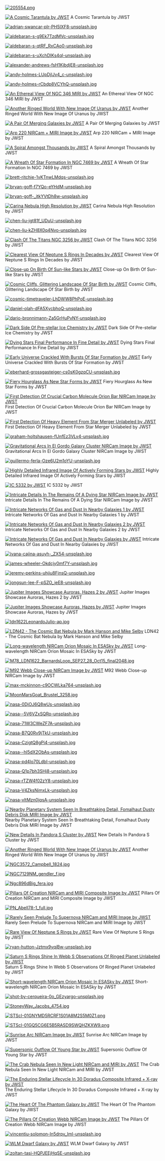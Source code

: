 [![205554.png](205554.png "205554.png")](https://raw.githubusercontent.com/buckmanc/Wallpapers/main/desktop/space/205554.png)

[![A Cosmic Tarantula by JWST](A_Cosmic_Tarantula_by_JWST.png "A Cosmic Tarantula by JWST")](https://raw.githubusercontent.com/buckmanc/Wallpapers/main/desktop/space/A_Cosmic_Tarantula_by_JWST.png)
A Cosmic Tarantula by JWST

[![adrian-swancar-pIr-PH5IXF8-unsplash.jpg](adrian-swancar-pIr-PH5IXF8-unsplash.jpg "adrian-swancar-pIr-PH5IXF8-unsplash.jpg")](https://raw.githubusercontent.com/buckmanc/Wallpapers/main/desktop/space/adrian-swancar-pIr-PH5IXF8-unsplash.jpg)

[![aldebaran-s-g9Ek7TzdMVc-unsplash.jpg](aldebaran-s-g9Ek7TzdMVc-unsplash.jpg "aldebaran-s-g9Ek7TzdMVc-unsplash.jpg")](https://raw.githubusercontent.com/buckmanc/Wallpapers/main/desktop/space/aldebaran-s-g9Ek7TzdMVc-unsplash.jpg)

[![aldebaran-s-qtRF_RxCAo0-unsplash.jpg](aldebaran-s-qtRF_RxCAo0-unsplash.jpg "aldebaran-s-qtRF_RxCAo0-unsplash.jpg")](https://raw.githubusercontent.com/buckmanc/Wallpapers/main/desktop/space/aldebaran-s-qtRF_RxCAo0-unsplash.jpg)

[![aldebaran-s-uXchDIKs4qI-unsplash.jpg](aldebaran-s-uXchDIKs4qI-unsplash.jpg "aldebaran-s-uXchDIKs4qI-unsplash.jpg")](https://raw.githubusercontent.com/buckmanc/Wallpapers/main/desktop/space/aldebaran-s-uXchDIKs4qI-unsplash.jpg)

[![alexander-andrews-fsH1KjbdjE8-unsplash.jpg](alexander-andrews-fsH1KjbdjE8-unsplash.jpg "alexander-andrews-fsH1KjbdjE8-unsplash.jpg")](https://raw.githubusercontent.com/buckmanc/Wallpapers/main/desktop/space/alexander-andrews-fsH1KjbdjE8-unsplash.jpg)

[![andy-holmes-LUpDjlJv4_c-unsplash.jpg](andy-holmes-LUpDjlJv4_c-unsplash.jpg "andy-holmes-LUpDjlJv4_c-unsplash.jpg")](https://raw.githubusercontent.com/buckmanc/Wallpapers/main/desktop/space/andy-holmes-LUpDjlJv4_c-unsplash.jpg)

[![andy-holmes-rCbdp8VCYhQ-unsplash.jpg](andy-holmes-rCbdp8VCYhQ-unsplash.jpg "andy-holmes-rCbdp8VCYhQ-unsplash.jpg")](https://raw.githubusercontent.com/buckmanc/Wallpapers/main/desktop/space/andy-holmes-rCbdp8VCYhQ-unsplash.jpg)

[![An Ethereal View Of NGC 346 MIRI by JWST](an_Ethereal_View_of_NGC_346_MIRI_by_JWST.png "An Ethereal View Of NGC 346 MIRI by JWST")](https://raw.githubusercontent.com/buckmanc/Wallpapers/main/desktop/space/an_Ethereal_View_of_NGC_346_MIRI_by_JWST.png)
An Ethereal View Of NGC 346 MIRI by JWST

[![Another Ringed World With New Image Of Uranus by JWST](Another_Ringed_World_With_New_Image_of_Uranus_by_JWST.png "Another Ringed World With New Image Of Uranus by JWST")](https://raw.githubusercontent.com/buckmanc/Wallpapers/main/desktop/space/Another_Ringed_World_With_New_Image_of_Uranus_by_JWST.png)
Another Ringed World With New Image Of Uranus by JWST

[![A Pair Of Merging Galaxies by JWST](a_Pair_of_Merging_Galaxies_by_JWST.jpg "A Pair Of Merging Galaxies by JWST")](https://raw.githubusercontent.com/buckmanc/Wallpapers/main/desktop/space/a_Pair_of_Merging_Galaxies_by_JWST.jpg)
A Pair Of Merging Galaxies by JWST

[![Arp 220 NIRCam + MIRI Image by JWST](Arp_220_NIRCam_+_MIRI_Image_by_JWST.png "Arp 220 NIRCam + MIRI Image by JWST")](https://raw.githubusercontent.com/buckmanc/Wallpapers/main/desktop/space/Arp_220_NIRCam_+_MIRI_Image_by_JWST.png)
Arp 220 NIRCam + MIRI Image by JWST

[![A Spiral Amongst Thousands by JWST](A_Spiral_Amongst_Thousands_by_JWST.jpg "A Spiral Amongst Thousands by JWST")](https://raw.githubusercontent.com/buckmanc/Wallpapers/main/desktop/space/A_Spiral_Amongst_Thousands_by_JWST.jpg)
A Spiral Amongst Thousands by JWST

[![A Wreath Of Star Formation In NGC 7469 by JWST](A_Wreath_of_Star_Formation_in_NGC_7469_by_JWST.jpg "A Wreath Of Star Formation In NGC 7469 by JWST")](https://raw.githubusercontent.com/buckmanc/Wallpapers/main/desktop/space/A_Wreath_of_Star_Formation_in_NGC_7469_by_JWST.jpg)
A Wreath Of Star Formation In NGC 7469 by JWST

[![brett-ritchie-1vKTnwLMdqs-unsplash.jpg](brett-ritchie-1vKTnwLMdqs-unsplash.jpg "brett-ritchie-1vKTnwLMdqs-unsplash.jpg")](https://raw.githubusercontent.com/buckmanc/Wallpapers/main/desktop/space/brett-ritchie-1vKTnwLMdqs-unsplash.jpg)

[![bryan-goff-f7YQo-eYHdM-unsplash.jpg](bryan-goff-f7YQo-eYHdM-unsplash.jpg "bryan-goff-f7YQo-eYHdM-unsplash.jpg")](https://raw.githubusercontent.com/buckmanc/Wallpapers/main/desktop/space/bryan-goff-f7YQo-eYHdM-unsplash.jpg)

[![bryan-goff-_itkYVtDh8w-unsplash.jpg](bryan-goff-_itkYVtDh8w-unsplash.jpg "bryan-goff-_itkYVtDh8w-unsplash.jpg")](https://raw.githubusercontent.com/buckmanc/Wallpapers/main/desktop/space/bryan-goff-_itkYVtDh8w-unsplash.jpg)

[![Carina Nebula High Resolution by JWST](Carina_Nebula_High_resolution_by_JWST.png "Carina Nebula High Resolution by JWST")](https://raw.githubusercontent.com/buckmanc/Wallpapers/main/desktop/space/Carina_Nebula_High_resolution_by_JWST.png)
Carina Nebula High Resolution by JWST

[![chen-liu-jgt81f_UDuU-unsplash.jpg](chen-liu-jgt81f_UDuU-unsplash.jpg "chen-liu-jgt81f_UDuU-unsplash.jpg")](https://raw.githubusercontent.com/buckmanc/Wallpapers/main/desktop/space/chen-liu-jgt81f_UDuU-unsplash.jpg)

[![chen-liu-kZH8X0q4Nvo-unsplash.jpg](chen-liu-kZH8X0q4Nvo-unsplash.jpg "chen-liu-kZH8X0q4Nvo-unsplash.jpg")](https://raw.githubusercontent.com/buckmanc/Wallpapers/main/desktop/space/chen-liu-kZH8X0q4Nvo-unsplash.jpg)

[![Clash Of The Titans NGC 3256 by JWST](Clash_of_the_Titans_NGC_3256_by_JWST.jpg "Clash Of The Titans NGC 3256 by JWST")](https://raw.githubusercontent.com/buckmanc/Wallpapers/main/desktop/space/Clash_of_the_Titans_NGC_3256_by_JWST.jpg)
Clash Of The Titans NGC 3256 by JWST

[![Clearest View Of Neptune S Rings In Decades by JWST](Clearest_View_of_Neptune_s_Rings_in_Decades_by_JWST.png "Clearest View Of Neptune S Rings In Decades by JWST")](https://raw.githubusercontent.com/buckmanc/Wallpapers/main/desktop/space/Clearest_View_of_Neptune_s_Rings_in_Decades_by_JWST.png)
Clearest View Of Neptune S Rings In Decades by JWST

[![Close-up On Birth Of Sun-like Stars by JWST](Close-up_on_Birth_of_Sun-like_Stars_by_JWST.png "Close-up On Birth Of Sun-like Stars by JWST")](https://raw.githubusercontent.com/buckmanc/Wallpapers/main/desktop/space/Close-up_on_Birth_of_Sun-like_Stars_by_JWST.png)
Close-up On Birth Of Sun-like Stars by JWST

[![Cosmic Cliffs, Glittering Landscape Of Star Birth by JWST](Cosmic_Cliffs,_Glittering_Landscape_of_Star_Birth_by_JWST.png "Cosmic Cliffs, Glittering Landscape Of Star Birth by JWST")](https://raw.githubusercontent.com/buckmanc/Wallpapers/main/desktop/space/Cosmic_Cliffs,_Glittering_Landscape_of_Star_Birth_by_JWST.png)
Cosmic Cliffs, Glittering Landscape Of Star Birth by JWST

[![cosmic-timetraveler-LhDWW8PhPoE-unsplash.jpg](cosmic-timetraveler-LhDWW8PhPoE-unsplash.jpg "cosmic-timetraveler-LhDWW8PhPoE-unsplash.jpg")](https://raw.githubusercontent.com/buckmanc/Wallpapers/main/desktop/space/cosmic-timetraveler-LhDWW8PhPoE-unsplash.jpg)

[![daniel-olah-dFA5XycbhoQ-unsplash.jpg](daniel-olah-dFA5XycbhoQ-unsplash.jpg "daniel-olah-dFA5XycbhoQ-unsplash.jpg")](https://raw.githubusercontent.com/buckmanc/Wallpapers/main/desktop/space/daniel-olah-dFA5XycbhoQ-unsplash.jpg)

[![dario-bronnimann-Za5GrHuPvNY-unsplash.jpg](dario-bronnimann-Za5GrHuPvNY-unsplash.jpg "dario-bronnimann-Za5GrHuPvNY-unsplash.jpg")](https://raw.githubusercontent.com/buckmanc/Wallpapers/main/desktop/space/dario-bronnimann-Za5GrHuPvNY-unsplash.jpg)

[![Dark Side Of Pre-stellar Ice Chemistry by JWST](Dark_Side_of_Pre-stellar_Ice_Chemistry_by_JWST.png "Dark Side Of Pre-stellar Ice Chemistry by JWST")](https://raw.githubusercontent.com/buckmanc/Wallpapers/main/desktop/space/Dark_Side_of_Pre-stellar_Ice_Chemistry_by_JWST.png)
Dark Side Of Pre-stellar Ice Chemistry by JWST

[![Dying Stars Final Performance In Fine Detail by JWST](Dying_Stars_Final_Performance_in_Fine_Detail_by_JWST.png "Dying Stars Final Performance In Fine Detail by JWST")](https://raw.githubusercontent.com/buckmanc/Wallpapers/main/desktop/space/Dying_Stars_Final_Performance_in_Fine_Detail_by_JWST.png)
Dying Stars Final Performance In Fine Detail by JWST

[![Early Universe Crackled With Bursts Of Star Formation by JWST](Early_Universe_Crackled_With_Bursts_of_Star_Formation_by_JWST.png "Early Universe Crackled With Bursts Of Star Formation by JWST")](https://raw.githubusercontent.com/buckmanc/Wallpapers/main/desktop/space/Early_Universe_Crackled_With_Bursts_of_Star_Formation_by_JWST.png)
Early Universe Crackled With Bursts Of Star Formation by JWST

[![eberhard-grossgasteiger-cs0sK0gzqCU-unsplash.jpg](eberhard-grossgasteiger-cs0sK0gzqCU-unsplash.jpg "eberhard-grossgasteiger-cs0sK0gzqCU-unsplash.jpg")](https://raw.githubusercontent.com/buckmanc/Wallpapers/main/desktop/space/eberhard-grossgasteiger-cs0sK0gzqCU-unsplash.jpg)

[![Fiery Hourglass As New Star Forms by JWST](Fiery_Hourglass_as_New_Star_Forms_by_JWST.png "Fiery Hourglass As New Star Forms by JWST")](https://raw.githubusercontent.com/buckmanc/Wallpapers/main/desktop/space/Fiery_Hourglass_as_New_Star_Forms_by_JWST.png)
Fiery Hourglass As New Star Forms by JWST

[![First Detection Of Crucial Carbon Molecule Orion Bar NIRCam Image by JWST](First_Detection_of_Crucial_Carbon_Molecule_Orion_Bar_NIRCam_Image_by_JWST.jpg "First Detection Of Crucial Carbon Molecule Orion Bar NIRCam Image by JWST")](https://raw.githubusercontent.com/buckmanc/Wallpapers/main/desktop/space/First_Detection_of_Crucial_Carbon_Molecule_Orion_Bar_NIRCam_Image_by_JWST.jpg)
First Detection Of Crucial Carbon Molecule Orion Bar NIRCam Image by JWST

[![First Detection Of Heavy Element From Star Merger Unlabeled by JWST](First_Detection_of_Heavy_Element_From_Star_Merger_unlabeled_by_JWST.png "First Detection Of Heavy Element From Star Merger Unlabeled by JWST")](https://raw.githubusercontent.com/buckmanc/Wallpapers/main/desktop/space/First_Detection_of_Heavy_Element_From_Star_Merger_unlabeled_by_JWST.png)
First Detection Of Heavy Element From Star Merger Unlabeled by JWST

[![graham-holtshausen-fUnfEz3VLv4-unsplash.jpg](graham-holtshausen-fUnfEz3VLv4-unsplash.jpg "graham-holtshausen-fUnfEz3VLv4-unsplash.jpg")](https://raw.githubusercontent.com/buckmanc/Wallpapers/main/desktop/space/graham-holtshausen-fUnfEz3VLv4-unsplash.jpg)

[![Gravitational Arcs In El Gordo Galaxy Cluster NIRCam Image by JWST](Gravitational_Arcs_in_El_Gordo_Galaxy_Cluster_NIRCam_Image_by_JWST.png "Gravitational Arcs In El Gordo Galaxy Cluster NIRCam Image by JWST")](https://raw.githubusercontent.com/buckmanc/Wallpapers/main/desktop/space/Gravitational_Arcs_in_El_Gordo_Galaxy_Cluster_NIRCam_Image_by_JWST.png)
Gravitational Arcs In El Gordo Galaxy Cluster NIRCam Image by JWST

[![guillermo-ferla-Oze6U2m1oYU-unsplash.jpg](guillermo-ferla-Oze6U2m1oYU-unsplash.jpg "guillermo-ferla-Oze6U2m1oYU-unsplash.jpg")](https://raw.githubusercontent.com/buckmanc/Wallpapers/main/desktop/space/guillermo-ferla-Oze6U2m1oYU-unsplash.jpg)

[![Highly Detailed Infrared Image Of Actively Forming Stars by JWST](Highly_Detailed_Infrared_Image_of_Actively_Forming_Stars_by_JWST.png "Highly Detailed Infrared Image Of Actively Forming Stars by JWST")](https://raw.githubusercontent.com/buckmanc/Wallpapers/main/desktop/space/Highly_Detailed_Infrared_Image_of_Actively_Forming_Stars_by_JWST.png)
Highly Detailed Infrared Image Of Actively Forming Stars by JWST

[![IC 5332 by JWST](IC_5332_by_JWST.jpg "IC 5332 by JWST")](https://raw.githubusercontent.com/buckmanc/Wallpapers/main/desktop/space/IC_5332_by_JWST.jpg)
IC 5332 by JWST

[![Intricate Details In The Remains Of A Dying Star NIRCam Image by JWST](Intricate_Details_in_the_Remains_of_a_Dying_Star_NIRCam_image_by_JWST.jpg "Intricate Details In The Remains Of A Dying Star NIRCam Image by JWST")](https://raw.githubusercontent.com/buckmanc/Wallpapers/main/desktop/space/Intricate_Details_in_the_Remains_of_a_Dying_Star_NIRCam_image_by_JWST.jpg)
Intricate Details In The Remains Of A Dying Star NIRCam Image by JWST

[![Intricate Networks Of Gas and Dust In Nearby Galaxies 1 by JWST](Intricate_Networks_of_Gas_and_Dust_in_Nearby_Galaxies_1_by_JWST.png "Intricate Networks Of Gas and Dust In Nearby Galaxies 1 by JWST")](https://raw.githubusercontent.com/buckmanc/Wallpapers/main/desktop/space/Intricate_Networks_of_Gas_and_Dust_in_Nearby_Galaxies_1_by_JWST.png)
Intricate Networks Of Gas and Dust In Nearby Galaxies 1 by JWST

[![Intricate Networks Of Gas and Dust In Nearby Galaxies 2 by JWST](Intricate_Networks_of_Gas_and_Dust_in_Nearby_Galaxies_2_by_JWST.png "Intricate Networks Of Gas and Dust In Nearby Galaxies 2 by JWST")](https://raw.githubusercontent.com/buckmanc/Wallpapers/main/desktop/space/Intricate_Networks_of_Gas_and_Dust_in_Nearby_Galaxies_2_by_JWST.png)
Intricate Networks Of Gas and Dust In Nearby Galaxies 2 by JWST

[![Intricate Networks Of Gas and Dust In Nearby Galaxies by JWST](Intricate_Networks_of_Gas_and_Dust_in_Nearby_Galaxies_by_JWST.png "Intricate Networks Of Gas and Dust In Nearby Galaxies by JWST")](https://raw.githubusercontent.com/buckmanc/Wallpapers/main/desktop/space/Intricate_Networks_of_Gas_and_Dust_in_Nearby_Galaxies_by_JWST.png)
Intricate Networks Of Gas and Dust In Nearby Galaxies by JWST

[![ivana-cajina-asuyh-_ZX54-unsplash.jpg](ivana-cajina-asuyh-_ZX54-unsplash.jpg "ivana-cajina-asuyh-_ZX54-unsplash.jpg")](https://raw.githubusercontent.com/buckmanc/Wallpapers/main/desktop/space/ivana-cajina-asuyh-_ZX54-unsplash.jpg)

[![james-wheeler-Okdcjy0mf7Y-unsplash.jpg](james-wheeler-Okdcjy0mf7Y-unsplash.jpg "james-wheeler-Okdcjy0mf7Y-unsplash.jpg")](https://raw.githubusercontent.com/buckmanc/Wallpapers/main/desktop/space/james-wheeler-Okdcjy0mf7Y-unsplash.jpg)

[![jeremy-perkins-uhjiu8FjnsQ-unsplash.jpg](jeremy-perkins-uhjiu8FjnsQ-unsplash.jpg "jeremy-perkins-uhjiu8FjnsQ-unsplash.jpg")](https://raw.githubusercontent.com/buckmanc/Wallpapers/main/desktop/space/jeremy-perkins-uhjiu8FjnsQ-unsplash.jpg)

[![jongsun-lee-F-pSZO_jeE8-unsplash.jpg](jongsun-lee-F-pSZO_jeE8-unsplash.jpg "jongsun-lee-F-pSZO_jeE8-unsplash.jpg")](https://raw.githubusercontent.com/buckmanc/Wallpapers/main/desktop/space/jongsun-lee-F-pSZO_jeE8-unsplash.jpg)

[![Jupiter Images Showcase Auroras, Hazes 2 by JWST](Jupiter_Images_Showcase_Auroras,_Hazes_2_by_JWST.png "Jupiter Images Showcase Auroras, Hazes 2 by JWST")](https://raw.githubusercontent.com/buckmanc/Wallpapers/main/desktop/space/Jupiter_Images_Showcase_Auroras,_Hazes_2_by_JWST.png)
Jupiter Images Showcase Auroras, Hazes 2 by JWST

[![Jupiter Images Showcase Auroras, Hazes by JWST](Jupiter_Images_Showcase_Auroras,_Hazes_by_JWST.png "Jupiter Images Showcase Auroras, Hazes by JWST")](https://raw.githubusercontent.com/buckmanc/Wallpapers/main/desktop/space/Jupiter_Images_Showcase_Auroras,_Hazes_by_JWST.png)
Jupiter Images Showcase Auroras, Hazes by JWST

[![ldn1622LeonardoJulio-ap.jpg](ldn1622LeonardoJulio-ap.jpg "ldn1622LeonardoJulio-ap.jpg")](https://raw.githubusercontent.com/buckmanc/Wallpapers/main/desktop/space/ldn1622LeonardoJulio-ap.jpg)

[![LDN42 - The Cosmic Bat Nebula by Mark Hanson and Mike Selby](LDN42_-_the_cosmic_bat_nebula_by_mark_hanson_and_mike_selby.jpg "LDN42 - The Cosmic Bat Nebula by Mark Hanson and Mike Selby")](https://raw.githubusercontent.com/buckmanc/Wallpapers/main/desktop/space/LDN42_-_the_cosmic_bat_nebula_by_mark_hanson_and_mike_selby.jpg)
LDN42 - The Cosmic Bat Nebula by Mark Hanson and Mike Selby

[![Long-wavelength NIRCam Orion Mosaic In ESASky by JWST](Long-wavelength_NIRCam_Orion_mosaic_in_ESASky_by_JWST.png "Long-wavelength NIRCam Orion Mosaic In ESASky by JWST")](https://raw.githubusercontent.com/buckmanc/Wallpapers/main/desktop/space/Long-wavelength_NIRCam_Orion_mosaic_in_ESASky_by_JWST.png)
Long-wavelength NIRCam Orion Mosaic In ESASky by JWST

[![M78_LDN1622_BarnardsLoop_SEP27_28_Oct15_final2048.jpg](M78_LDN1622_BarnardsLoop_SEP27_28_Oct15_final2048.jpg "M78_LDN1622_BarnardsLoop_SEP27_28_Oct15_final2048.jpg")](https://raw.githubusercontent.com/buckmanc/Wallpapers/main/desktop/space/M78_LDN1622_BarnardsLoop_SEP27_28_Oct15_final2048.jpg)

[![M92 Webb Close-up NIRCam Image by JWST](M92_Webb_Close-up_NIRCam_Image_by_JWST.png "M92 Webb Close-up NIRCam Image by JWST")](https://raw.githubusercontent.com/buckmanc/Wallpapers/main/desktop/space/M92_Webb_Close-up_NIRCam_Image_by_JWST.png)
M92 Webb Close-up NIRCam Image by JWST

[![max-mckinnon-c9OCWLka764-unsplash.jpg](max-mckinnon-c9OCWLka764-unsplash.jpg "max-mckinnon-c9OCWLka764-unsplash.jpg")](https://raw.githubusercontent.com/buckmanc/Wallpapers/main/desktop/space/max-mckinnon-c9OCWLka764-unsplash.jpg)

[![MoonMarsGoat_Brustel_3258.jpg](MoonMarsGoat_Brustel_3258.jpg "MoonMarsGoat_Brustel_3258.jpg")](https://raw.githubusercontent.com/buckmanc/Wallpapers/main/desktop/space/MoonMarsGoat_Brustel_3258.jpg)

[![nasa-0DjOJ6Q8wUs-unsplash.jpg](nasa-0DjOJ6Q8wUs-unsplash.jpg "nasa-0DjOJ6Q8wUs-unsplash.jpg")](https://raw.githubusercontent.com/buckmanc/Wallpapers/main/desktop/space/nasa-0DjOJ6Q8wUs-unsplash.jpg)

[![nasa--5V6VZxSQRo-unsplash.jpg](nasa--5V6VZxSQRo-unsplash.jpg "nasa--5V6VZxSQRo-unsplash.jpg")](https://raw.githubusercontent.com/buckmanc/Wallpapers/main/desktop/space/nasa--5V6VZxSQRo-unsplash.jpg)

[![nasa-71W3CWeZF7A-unsplash.jpg](nasa-71W3CWeZF7A-unsplash.jpg "nasa-71W3CWeZF7A-unsplash.jpg")](https://raw.githubusercontent.com/buckmanc/Wallpapers/main/desktop/space/nasa-71W3CWeZF7A-unsplash.jpg)

[![nasa-B7Q0Rv9jTkU-unsplash.jpg](nasa-B7Q0Rv9jTkU-unsplash.jpg "nasa-B7Q0Rv9jTkU-unsplash.jpg")](https://raw.githubusercontent.com/buckmanc/Wallpapers/main/desktop/space/nasa-B7Q0Rv9jTkU-unsplash.jpg)

[![nasa-CzigtQ8gPi4-unsplash.jpg](nasa-CzigtQ8gPi4-unsplash.jpg "nasa-CzigtQ8gPi4-unsplash.jpg")](https://raw.githubusercontent.com/buckmanc/Wallpapers/main/desktop/space/nasa-CzigtQ8gPi4-unsplash.jpg)

[![nasa--hI5dX2ObAs-unsplash.jpg](nasa--hI5dX2ObAs-unsplash.jpg "nasa--hI5dX2ObAs-unsplash.jpg")](https://raw.githubusercontent.com/buckmanc/Wallpapers/main/desktop/space/nasa--hI5dX2ObAs-unsplash.jpg)

[![nasa-pd4lo70LdbI-unsplash.jpg](nasa-pd4lo70LdbI-unsplash.jpg "nasa-pd4lo70LdbI-unsplash.jpg")](https://raw.githubusercontent.com/buckmanc/Wallpapers/main/desktop/space/nasa-pd4lo70LdbI-unsplash.jpg)

[![nasa-Q1p7bh3SHj8-unsplash.jpg](nasa-Q1p7bh3SHj8-unsplash.jpg "nasa-Q1p7bh3SHj8-unsplash.jpg")](https://raw.githubusercontent.com/buckmanc/Wallpapers/main/desktop/space/nasa-Q1p7bh3SHj8-unsplash.jpg)

[![nasa-rTZW4f02zY8-unsplash.jpg](nasa-rTZW4f02zY8-unsplash.jpg "nasa-rTZW4f02zY8-unsplash.jpg")](https://raw.githubusercontent.com/buckmanc/Wallpapers/main/desktop/space/nasa-rTZW4f02zY8-unsplash.jpg)

[![nasa-V4ZksNimxLk-unsplash.jpg](nasa-V4ZksNimxLk-unsplash.jpg "nasa-V4ZksNimxLk-unsplash.jpg")](https://raw.githubusercontent.com/buckmanc/Wallpapers/main/desktop/space/nasa-V4ZksNimxLk-unsplash.jpg)

[![nasa-vltMzn0jqsA-unsplash.jpg](nasa-vltMzn0jqsA-unsplash.jpg "nasa-vltMzn0jqsA-unsplash.jpg")](https://raw.githubusercontent.com/buckmanc/Wallpapers/main/desktop/space/nasa-vltMzn0jqsA-unsplash.jpg)

[![Nearby Planetary System Seen In Breathtaking Detail, Fomalhaut Dusty Debris Disk MIRI Image by JWST](Nearby_Planetary_System_Seen_in_Breathtaking_Detail,_Fomalhaut_Dusty_Debris_Disk_MIRI_Image_by_JWST.png "Nearby Planetary System Seen In Breathtaking Detail, Fomalhaut Dusty Debris Disk MIRI Image by JWST")](https://raw.githubusercontent.com/buckmanc/Wallpapers/main/desktop/space/Nearby_Planetary_System_Seen_in_Breathtaking_Detail,_Fomalhaut_Dusty_Debris_Disk_MIRI_Image_by_JWST.png)
Nearby Planetary System Seen In Breathtaking Detail, Fomalhaut Dusty Debris Disk MIRI Image by JWST

[![New Details In Pandora S Cluster by JWST](New_Details_in_Pandora_s_Cluster_by_JWST.png "New Details In Pandora S Cluster by JWST")](https://raw.githubusercontent.com/buckmanc/Wallpapers/main/desktop/space/New_Details_in_Pandora_s_Cluster_by_JWST.png)
New Details In Pandora S Cluster by JWST

[![Another Ringed World With New Image Of Uranus by JWST](New_Image_of_Uranus_by_JWST.png "Another Ringed World With New Image Of Uranus by JWST")](https://raw.githubusercontent.com/buckmanc/Wallpapers/main/desktop/space/New_Image_of_Uranus_by_JWST.png)
Another Ringed World With New Image Of Uranus by JWST

[![NGC3572_Campbell_1824.jpg](NGC3572_Campbell_1824.jpg "NGC3572_Campbell_1824.jpg")](https://raw.githubusercontent.com/buckmanc/Wallpapers/main/desktop/space/NGC3572_Campbell_1824.jpg)

[![NGC7129NM_gendler_f.jpg](NGC7129NM_gendler_f.jpg "NGC7129NM_gendler_f.jpg")](https://raw.githubusercontent.com/buckmanc/Wallpapers/main/desktop/space/NGC7129NM_gendler_f.jpg)

[![Ngc896dBig_fera.jpg](Ngc896dBig_fera.jpg "Ngc896dBig_fera.jpg")](https://raw.githubusercontent.com/buckmanc/Wallpapers/main/desktop/space/Ngc896dBig_fera.jpg)

[![Pillars Of Creation NIRCam and MIRI Composite Image by JWST](Pillars_of_Creation_NIRCam_and_MIRI_Composite_Image_by_JWST.png "Pillars Of Creation NIRCam and MIRI Composite Image by JWST")](https://raw.githubusercontent.com/buckmanc/Wallpapers/main/desktop/space/Pillars_of_Creation_NIRCam_and_MIRI_Composite_Image_by_JWST.png)
Pillars Of Creation NIRCam and MIRI Composite Image by JWST

[![PN_Abell78-1_full.jpg](PN_Abell78-1_full.jpg "PN_Abell78-1_full.jpg")](https://raw.githubusercontent.com/buckmanc/Wallpapers/main/desktop/space/PN_Abell78-1_full.jpg)

[![Rarely Seen Prelude To Supernova NIRCam and MIRI Image by JWST](Rarely_Seen_Prelude_to_Supernova_NIRCam_and_MIRI_Image_by_JWST.png "Rarely Seen Prelude To Supernova NIRCam and MIRI Image by JWST")](https://raw.githubusercontent.com/buckmanc/Wallpapers/main/desktop/space/Rarely_Seen_Prelude_to_Supernova_NIRCam_and_MIRI_Image_by_JWST.png)
Rarely Seen Prelude To Supernova NIRCam and MIRI Image by JWST

[![Rare View Of Neptune S Rings by JWST](Rare_View_of_Neptune_s_Rings_by_JWST.png "Rare View Of Neptune S Rings by JWST")](https://raw.githubusercontent.com/buckmanc/Wallpapers/main/desktop/space/Rare_View_of_Neptune_s_Rings_by_JWST.png)
Rare View Of Neptune S Rings by JWST

[![ryan-hutton-Jztmx9yqjBw-unsplash.jpg](ryan-hutton-Jztmx9yqjBw-unsplash.jpg "ryan-hutton-Jztmx9yqjBw-unsplash.jpg")](https://raw.githubusercontent.com/buckmanc/Wallpapers/main/desktop/space/ryan-hutton-Jztmx9yqjBw-unsplash.jpg)

[![Saturn S Rings Shine In Webb S Observations Of Ringed Planet Unlabeled by JWST](Saturn_s_Rings_Shine_in_Webb_s_Observations_of_Ringed_Planet_Unlabeled_by_JWST.png "Saturn S Rings Shine In Webb S Observations Of Ringed Planet Unlabeled by JWST")](https://raw.githubusercontent.com/buckmanc/Wallpapers/main/desktop/space/Saturn_s_Rings_Shine_in_Webb_s_Observations_of_Ringed_Planet_Unlabeled_by_JWST.png)
Saturn S Rings Shine In Webb S Observations Of Ringed Planet Unlabeled by JWST

[![Short-wavelength NIRCam Orion Mosaic In ESASky by JWST](Short-wavelength_NIRCam_Orion_mosaic_in_ESASky_by_JWST.jpg "Short-wavelength NIRCam Orion Mosaic In ESASky by JWST")](https://raw.githubusercontent.com/buckmanc/Wallpapers/main/desktop/space/Short-wavelength_NIRCam_Orion_mosaic_in_ESASky_by_JWST.jpg)
Short-wavelength NIRCam Orion Mosaic In ESASky by JWST

[![shot-by-cerqueira-0o_GEzyargo-unsplash.jpg](shot-by-cerqueira-0o_GEzyargo-unsplash.jpg "shot-by-cerqueira-0o_GEzyargo-unsplash.jpg")](https://raw.githubusercontent.com/buckmanc/Wallpapers/main/desktop/space/shot-by-cerqueira-0o_GEzyargo-unsplash.jpg)

[![StoneyWay_Jacobs_4754.jpg](StoneyWay_Jacobs_4754.jpg "StoneyWay_Jacobs_4754.jpg")](https://raw.githubusercontent.com/buckmanc/Wallpapers/main/desktop/space/StoneyWay_Jacobs_4754.jpg)

[![STScI-01GNYMD5RCRF1S01A8M2S5M0Z1.png](STScI-01GNYMD5RCRF1S01A8M2S5M0Z1.png "STScI-01GNYMD5RCRF1S01A8M2S5M0Z1.png")](https://raw.githubusercontent.com/buckmanc/Wallpapers/main/desktop/space/STScI-01GNYMD5RCRF1S01A8M2S5M0Z1.png)

[![STScI-01GQ5CG6E5B5RASD9SWQHZKXW9.png](STScI-01GQ5CG6E5B5RASD9SWQHZKXW9.png "STScI-01GQ5CG6E5B5RASD9SWQHZKXW9.png")](https://raw.githubusercontent.com/buckmanc/Wallpapers/main/desktop/space/STScI-01GQ5CG6E5B5RASD9SWQHZKXW9.png)

[![Sunrise Arc NIRCam Image by JWST](Sunrise_Arc_NIRCam_Image_by_JWST.png "Sunrise Arc NIRCam Image by JWST")](https://raw.githubusercontent.com/buckmanc/Wallpapers/main/desktop/space/Sunrise_Arc_NIRCam_Image_by_JWST.png)
Sunrise Arc NIRCam Image by JWST

[![Supersonic Outflow Of Young Star by JWST](Supersonic_Outflow_of_Young_Star_by_JWST.png "Supersonic Outflow Of Young Star by JWST")](https://raw.githubusercontent.com/buckmanc/Wallpapers/main/desktop/space/Supersonic_Outflow_of_Young_Star_by_JWST.png)
Supersonic Outflow Of Young Star by JWST

[![The Crab Nebula Seen In New Light NIRCam and MIRI by JWST](The_Crab_Nebula_Seen_in_New_Light_NIRCam_and_MIRI_by_JWST.png "The Crab Nebula Seen In New Light NIRCam and MIRI by JWST")](https://raw.githubusercontent.com/buckmanc/Wallpapers/main/desktop/space/The_Crab_Nebula_Seen_in_New_Light_NIRCam_and_MIRI_by_JWST.png)
The Crab Nebula Seen In New Light NIRCam and MIRI by JWST

[![The Enduring Stellar Lifecycle In 30 Doradus Composite Infrared + X-ray by JWST](The_Enduring_Stellar_Lifecycle_in_30_Doradus_Composite_Infrared_+_X-ray_by_JWST.jpg "The Enduring Stellar Lifecycle In 30 Doradus Composite Infrared + X-ray by JWST")](https://raw.githubusercontent.com/buckmanc/Wallpapers/main/desktop/space/The_Enduring_Stellar_Lifecycle_in_30_Doradus_Composite_Infrared_+_X-ray_by_JWST.jpg)
The Enduring Stellar Lifecycle In 30 Doradus Composite Infrared + X-ray by JWST

[![The Heart Of The Phantom Galaxy by JWST](the_Heart_of_the_Phantom_Galaxy_by_JWST.jpg "The Heart Of The Phantom Galaxy by JWST")](https://raw.githubusercontent.com/buckmanc/Wallpapers/main/desktop/space/the_Heart_of_the_Phantom_Galaxy_by_JWST.jpg)
The Heart Of The Phantom Galaxy by JWST

[![The Pillars Of Creation Webb NIRCam Image by JWST](The_Pillars_of_Creation_Webb_NIRCam_Image_by_JWST.png "The Pillars Of Creation Webb NIRCam Image by JWST")](https://raw.githubusercontent.com/buckmanc/Wallpapers/main/desktop/space/The_Pillars_of_Creation_Webb_NIRCam_Image_by_JWST.png)
The Pillars Of Creation Webb NIRCam Image by JWST

[![vincentiu-solomon-ln5drpv_ImI-unsplash.jpg](vincentiu-solomon-ln5drpv_ImI-unsplash.jpg "vincentiu-solomon-ln5drpv_ImI-unsplash.jpg")](https://raw.githubusercontent.com/buckmanc/Wallpapers/main/desktop/space/vincentiu-solomon-ln5drpv_ImI-unsplash.jpg)

[![WLM Dwarf Galaxy by JWST](WLM_Dwarf_Galaxy_by_JWST.jpg "WLM Dwarf Galaxy by JWST")](https://raw.githubusercontent.com/buckmanc/Wallpapers/main/desktop/space/WLM_Dwarf_Galaxy_by_JWST.jpg)
WLM Dwarf Galaxy by JWST

[![zoltan-tasi-HQPJEEjHqSE-unsplash.jpg](zoltan-tasi-HQPJEEjHqSE-unsplash.jpg "zoltan-tasi-HQPJEEjHqSE-unsplash.jpg")](https://raw.githubusercontent.com/buckmanc/Wallpapers/main/desktop/space/zoltan-tasi-HQPJEEjHqSE-unsplash.jpg)

